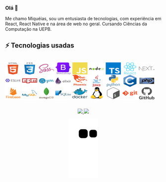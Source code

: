 ### Olá 👋

Me chamo Miquéias, sou um entusiasta de tecnologias, com experiência em React, React Native e na área de web no geral. Cursando Ciências da Computação na UEPB.

<!--[![Linkedin: miqueias](https://img.shields.io/badge/-Linkedin-blue?style=flat-square&logo=Linkedin&logoColor=white&link=https://www.linkedin.com/in/miqueiasgarcia/)](https://www.linkedin.com/in/miqueias)-->

## ⚡ Tecnologias usadas
<div style="display: inline_block"><br>
  <a href="https://devicon.dev" target="_blank"><img align="center" alt="HTML5" height="40" width="50" src="https://github.com/miqueiassggarcia/miqueiassggarcia/blob/main/Icons/html5-original-wordmark.svg" /></a>
  <a href="https://devicon.dev" target="_blank"><img align="center" alt="CCS3" height="40" width="50" src="https://github.com/miqueiassggarcia/miqueiassggarcia/blob/main/Icons/css3-original-wordmark.svg" /></a>
  <a href="https://devicon.dev" target="_blank"><img align="center" alt="SASS" height="40" width="50" src="https://github.com/miqueiassggarcia/miqueiassggarcia/blob/main/Icons/sass-original.svg" /></a>
	<a href="https://devicon.dev" target="_blank"><img align="center" alt="BOOTSTRAP" height="40" width="50" src="https://github.com/miqueiassggarcia/miqueiassggarcia/blob/main/Icons/bootstrap-original-wordmark.svg" /></a>
	<a href="https://devicon.dev" target="_blank"><img align="center" alt="JAVASCRIPT" height="40" width="50" src="https://github.com/miqueiassggarcia/miqueiassggarcia/blob/main/Icons/javascript-plain.svg" /></a>
	<a href="https://devicon.dev" target="_blank"><img align="center" alt="NODEJS" height="40" width="50" src="https://github.com/miqueiassggarcia/miqueiassggarcia/blob/main/Icons/nodejs-original-wordmark.svg" /></a>
  <a href="https://devicon.dev" target="_blank"><img align="center" alt="TYPESCRIPT" height="40" width="50" src="https://github.com/miqueiassggarcia/miqueiassggarcia/blob/main/Icons/typescript-original.svg" /></a>
  <a href="https://devicon.dev" target="_blank"><img align="center" alt="REACT" height="40" width="50" src="https://github.com/miqueiassggarcia/miqueiassggarcia/blob/main/Icons/react-original-wordmark.svg" /></a>
  <a href="https://devicon.dev" target="_blank"><img align="center" alt="NEXT" height="40" width="50" src="https://github.com/miqueiassggarcia/miqueiassggarcia/blob/main/Icons/nextjs-original-wordmark.svg" /></a>
	<a href="https://devicon.dev" target="_blank"><img align="center" alt="ESLINT" height="40" width="50" src="https://github.com/miqueiassggarcia/miqueiassggarcia/blob/main/Icons/eslint-original-wordmark.svg" /></a>
	<a href="https://devicon.dev" target="_blank"><img align="center" alt="NPM" height="40" width="50" src="https://github.com/miqueiassggarcia/miqueiassggarcia/blob/main/Icons/npm-original-wordmark.svg" /></a>
	<a href="https://devicon.dev" target="_blank"><img align="center" alt="YARN" height="40" width="50" src="https://github.com/miqueiassggarcia/miqueiassggarcia/blob/main/Icons/yarn-original-wordmark.svg" /></a>
	<a href="https://devicon.dev" target="_blank"><img align="center" alt="ELIXIR" height="40" width="50" src="https://github.com/miqueiassggarcia/miqueiassggarcia/blob/main/Icons/elixir-original-wordmark.svg" /></a>
	<a href="https://devicon.dev" target="_blank"><img align="center" alt="PHOENIX" height="40" width="50" src="https://github.com/miqueiassggarcia/miqueiassggarcia/blob/main/Icons/phoenix-original-wordmark.svg" /></a>
	<a href="https://devicon.dev" target="_blank"><img align="center" alt="JAVA" height="40" width="50" src="https://github.com/miqueiassggarcia/miqueiassggarcia/blob/main/Icons/java-original-wordmark.svg" /></a>
	<a href="https://devicon.dev" target="_blank"><img align="center" alt="PYTHON" height="40" width="50" src="https://github.com/miqueiassggarcia/miqueiassggarcia/blob/main/Icons/python-original-wordmark.svg" /></a>
  <a href="https://devicon.dev" target="_blank"><img align="center" alt="C" height="40" width="50" src="https://github.com/miqueiassggarcia/miqueiassggarcia/blob/main/Icons/c-original.svg" /></a>
	<a href="https://devicon.dev" target="_blank"><img align="center" alt="PHP" height="40" width="50" src="https://github.com/miqueiassggarcia/miqueiassggarcia/blob/main/Icons/php-original.svg" /></a>
	<a href="https://devicon.dev" target="_blank"><img align="center" alt="FIREBASE" height="40" width="50" src="https://github.com/miqueiassggarcia/miqueiassggarcia/blob/main/Icons/firebase-plain-wordmark.svg" /></a>
  <a href="https://devicon.dev" target="_blank"><img align="center" alt="MYSQL" height="40" width="50" src="https://github.com/miqueiassggarcia/miqueiassggarcia/blob/main/Icons/mysql-original-wordmark.svg" /></a>
	<a href="https://devicon.dev" target="_blank"><img align="center" alt="MONGODB" height="40" width="50" src="https://github.com/miqueiassggarcia/miqueiassggarcia/blob/main/Icons/mongodb-original-wordmark.svg" /></a>
	<a href="https://devicon.dev" target="_blank"><img align="center" alt="SQLITE" height="40" width="50" src="https://github.com/miqueiassggarcia/miqueiassggarcia/blob/main/Icons/sqlite-original-wordmark.svg" /></a>
	<a href="https://devicon.dev" target="_blank"><img align="center" alt="DOCKER" height="40" width="50" src="https://github.com/miqueiassggarcia/miqueiassggarcia/blob/main/Icons/docker-original-wordmark.svg" /></a>
	<a href="https://devicon.dev" target="_blank"><img align="center" alt="LINUX" height="40" width="50" src="https://github.com/miqueiassggarcia/miqueiassggarcia/blob/main/Icons/linux-original.svg" /></a>
	<a href="https://devicon.dev" target="_blank"><img align="center" alt="BASH" height="40" width="50" src="https://github.com/miqueiassggarcia/miqueiassggarcia/blob/main/Icons/bash-original.svg" /></a>
	<a href="https://devicon.dev" target="_blank"><img align="center" alt="GIT" height="40" width="50" src="https://github.com/miqueiassggarcia/miqueiassggarcia/blob/main/Icons/git-plain-wordmark.svg" /></a>
	<a href="https://devicon.dev" target="_blank"><img align="center" alt="GITHUB" height="40" width="50" src="https://github.com/miqueiassggarcia/miqueiassggarcia/blob/main/Icons/github-original-wordmark.svg" /></a>
	
##

<div align="center">
  <a href="https://github.com/miqueiassggarcia/">
  <img height="180em" src="https://github-readme-stats-sigma-five.vercel.app/api?username=miqueiassggarcia&show_icons=true&theme=algolia&count_private=true"/>
  <img height="180em" src="https://github-readme-stats-sigma-five.vercel.app/api/top-langs/?username=miqueiassggarcia&layout=compact&langs_count=12&theme=algolia"/>
	  
  ![snake gif](https://github.com/miqueiassggarcia/miqueiassggarcia/blob/output/github-contribution-grid-snake.svg)
</div>
